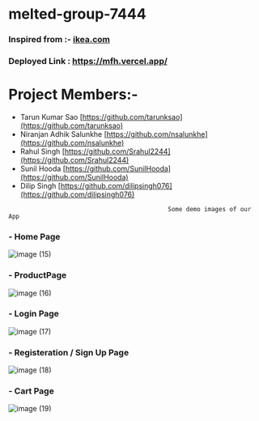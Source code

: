 # melted-group-7444

### Inspired from :- [ikea.com](https://www.ikea.com/)


### Deployed Link : https://mfh.vercel.app/

# Project Members:- 
  - Tarun Kumar Sao [https://github.com/tarunksao](https://github.com/tarunksao)
  - Niranjan Adhik Salunkhe [https://github.com/nsalunkhe](https://github.com/nsalunkhe)
  - Rahul Singh [https://github.com/Srahul2244](https://github.com/Srahul2244)
  - Sunil Hooda [https://github.com/SunilHooda](https://github.com/SunilHooda)
  - Dilip Singh [https://github.com/dilipsingh076](https://github.com/dilipsingh076)
  
<!-- #Project Manager
  Rovin Singh -->



                                                Some demo images of our App
### - Home Page
![image (15)](https://user-images.githubusercontent.com/101391587/213976997-916b4d2d-1a9b-4173-8e95-c3e48725e890.png)
### - ProductPage
![image (16)](https://user-images.githubusercontent.com/101391587/213977005-d0ee9f09-419a-40b7-8b5e-6fef81facf5a.png)
### - Login Page
![image (17)](https://user-images.githubusercontent.com/101391587/213977014-b0766f17-7de3-4c6b-a7f1-7399c3842ef1.png)
### - Registeration / Sign Up Page
![image (18)](https://user-images.githubusercontent.com/101391587/213977027-3a202a17-f971-4436-a9ce-fb62e1638d83.png)
### - Cart Page
![image (19)](https://user-images.githubusercontent.com/101391587/213977032-15d7e229-9a23-4f59-878c-f06497e05b08.png)
